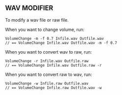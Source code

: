 ## WAV MODIFIER

To modify a wav file or raw file.

When you want to change volume,
run:
```
VolumeChange -m -f 0.7 Infile.wav Outfile.wav
// == VolumeChange Infile.wav Outfile.wav -m -f 0.7
```

When you want to convert wav to raw,
run:
```
VolumeChange -r Infile.wav Outfile.raw
// == VolumeChange Infile.wav Outfile.raw -r
```

When you want to convert raw to wav,
run:
```
VolumeChange -w Infile.raw Outfile.wav
// == VolumeChange Infile.raw Outfile.wav -w
```